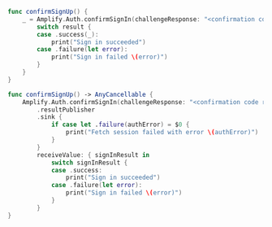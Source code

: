 <amplify-block-switcher>

<amplify-block name="Listener (iOS 11+)">

```swift
func confirmSignUp() {
    _ = Amplify.Auth.confirmSignIn(challengeResponse: "<confirmation code received via SMS>") { result in
        switch result {
        case .success(_):
            print("Sign in succeeded")
        case .failure(let error):
            print("Sign in failed \(error)")
        }
    }
}
```

</amplify-block>

<amplify-block name="Combine (iOS 13+)">

```swift
func confirmSignUp() -> AnyCancellable {
    Amplify.Auth.confirmSignIn(challengeResponse: "<confirmation code received via SMS>")
        .resultPublisher
        .sink {
            if case let .failure(authError) = $0 {
                print("Fetch session failed with error \(authError)")
            }
        }
        receiveValue: { signInResult in
            switch signInResult {
            case .success:
                print("Sign in succeeded")
            case .failure(let error):
                print("Sign in failed \(error)")
            }
        }
}
```

</amplify-block>

</amplify-block-switcher>
